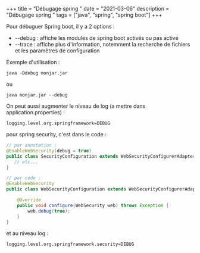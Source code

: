 +++
title = "Débugage spring "
date = "2021-03-06"
description = "Débugage spring "
tags = ["java", "spring", "spring boot"]
+++

Pour débuguer Spring boot, il y a 2 options :
* --debug : affiche les modules de spring boot activés ou pas activé
* --trace : affiche plus d'information, notemment la recherche de fichiers et les paramètres de configuration

Exemple d'utilisation :
```shell
java -Ddebug monjar.jar
```
ou 
```shell
java monjar.jar --debug
```

On peut aussi augmenter le niveau de log (a mettre dans application.properties) :
```properties
logging.level.org.springframework=DEBUG
```

pour spring security, c'est dans le code :
```Java
// par annotation :
@EnableWebSecurity(debug = true)
public class SecurityConfiguration extends WebSecurityConfigurerAdapter {
   // etc...
}
```
```Java
// par code :
@EnableWebSecurity
public class WebSecurityConfiguration extends WebSecurityConfigurerAdapter {

    @Override
    public void configure(WebSecurity web) throws Exception {
        web.debug(true);
    }
}
```
et au niveau log :
```properties
logging.level.org.springframework.security=DEBUG
```